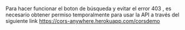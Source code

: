 Para hacer funcionar el boton de búsqueda y evitar el error 403 , es necesario obtener permiso temporalmente para usar la API a través del siguiente link
https://cors-anywhere.herokuapp.com/corsdemo
